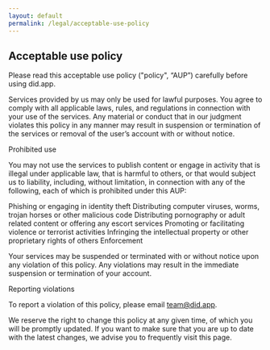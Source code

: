 ```yaml
---
layout: default
permalink: /legal/acceptable-use-policy
---
```


## Acceptable use policy
Please read this acceptable use policy ("policy", “AUP”) carefully before using did.app.

Services provided by us may only be used for lawful purposes. You agree to comply with all applicable laws, rules, and regulations in connection with your use of the services. Any material or conduct that in our judgment violates this policy in any manner may result in suspension or termination of the services or removal of the user’s account with or without notice.

Prohibited use

You may not use the services to publish content or engage in activity that is illegal under applicable law, that is harmful to others, or that would subject us to liability, including, without limitation, in connection with any of the following, each of which is prohibited under this AUP:

Phishing or engaging in identity theft
Distributing computer viruses, worms, trojan horses or other malicious code
Distributing pornography or adult related content or offering any escort services
Promoting or facilitating violence or terrorist activities
Infringing the intellectual property or other proprietary rights of others
Enforcement

Your services may be suspended or terminated with or without notice upon any violation of this policy. Any violations may result in the immediate suspension or termination of your account.

Reporting violations

To report a violation of this policy, please email team@did.app.

We reserve the right to change this policy at any given time, of which you will be promptly updated. If you want to make sure that you are up to date with the latest changes, we advise you to frequently visit this page.
